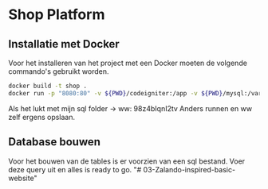 # Shop Platform

## Installatie met Docker

Voor het installeren van het project met een Docker moeten de volgende commando's gebruikt worden.

```sh
docker build -t shop .
docker run -p "8080:80" -v ${PWD}/codeigniter:/app -v ${PWD}/mysql:/var/lib/mysql shop
```

Als het lukt met mijn sql folder -> ww: 98z4bIqnI2tv
Anders runnen en ww zelf ergens opslaan.

## Database bouwen

Voor het bouwen van de tables is er voorzien van een sql bestand. Voer deze query uit en alles is ready to go.
"# 03-Zalando-inspired-basic-website" 
